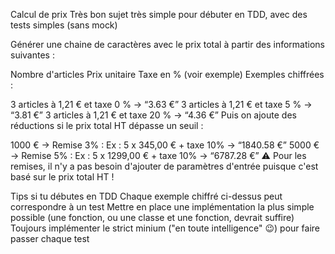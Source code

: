 Calcul de prix
Très bon sujet très simple pour débuter en TDD, avec des tests simples (sans mock)

Générer une chaine de caractères avec le prix total à partir des informations suivantes :

Nombre d'articles
Prix unitaire
Taxe en % (voir exemple)
Exemples chiffrées :

3 articles à 1,21 € et taxe 0 % → “3.63 €”
3 articles à 1,21 € et taxe 5 % → “3.81 €”
3 articles à 1,21 € et taxe 20 % → “4.36 €”
Puis on ajoute des réductions si le prix total HT dépasse un seuil :

1000 € → Remise 3% :
Ex : 5 x 345,00 € + taxe 10% → “1840.58 €”
5000 € → Remise 5% :
Ex : 5 x 1299,00 € + taxe 10% → “6787.28 €”
⚠️ Pour les remises, il n'y a pas besoin d'ajouter de paramètres d'entrée puisque c'est basé sur le prix total HT !

Tips si tu débutes en TDD
Chaque exemple chiffré ci-dessus peut correspondre à un test
Mettre en place une implémentation la plus simple possible (une fonction, ou une classe et une fonction, devrait suffire)
Toujours implémenter le strict minium ("en toute intelligence" 😉) pour faire passer chaque test